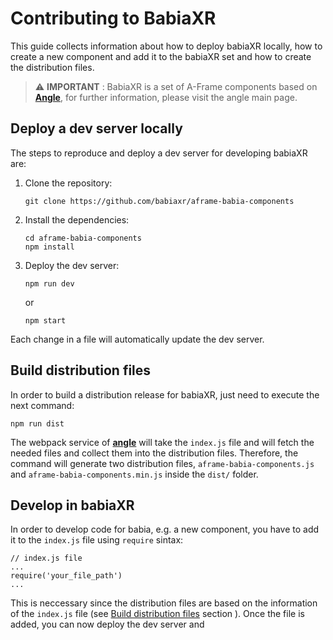 # Contributing to BabiaXR

This guide collects information about how to deploy babiaXR locally, how to create a new component and add it to the babiaXR set and how to create the distribution files.


> :warning: **IMPORTANT**  : BabiaXR is a set of A-Frame components based on [**Angle**](https://www.npmjs.com/package/angle), for further information, please visit the angle main page.

## Deploy a dev server locally

The steps to reproduce and deploy a dev server for developing babiaXR are:

1. Clone the repository:
    ```
    git clone https://github.com/babiaxr/aframe-babia-components
    ```

2. Install the dependencies:
    ```
    cd aframe-babia-components
    npm install
    ```

3. Deploy the dev server:
    ```
    npm run dev
    ```
    or
    ```
    npm start
    ```

Each change in a file will automatically update the dev server.


## Build distribution files

In order to build a distribution release for babiaXR, just need to execute the next command:

```
npm run dist
```

The webpack service of [**angle**](https://www.npmjs.com/package/angle) will take the `index.js` file and will fetch the needed files and collect them into the distribution files.
Therefore, the command will generate two distribution files, `aframe-babia-components.js` and `aframe-babia-components.min.js` inside the `dist/` folder.


## Develop in babiaXR

In order to develop code for babia, e.g. a new component, you have to add it to the `index.js` file using `require` sintax:

```
// index.js file
...
require('your_file_path')
...
```

This is neccessary since the distribution files are based on the information of the `index.js` file (see [Build distribution files](#build-distribution-files) section
). Once the file is added, you can now deploy the dev server and 